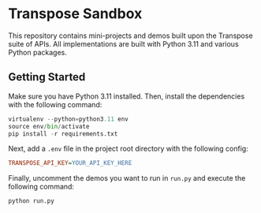 # Transpose Sandbox

This repository contains mini-projects and demos built upon the Transpose suite of APIs. All implementations are built with Python 3.11 and various Python packages.

## Getting Started

Make sure you have Python 3.11 installed. Then, install the dependencies with the following command:

```python
virtualenv --python=python3.11 env
source env/bin/activate
pip install -r requirements.txt
```

Next, add a `.env` file in the project root directory with the following config:

```ini
TRANSPOSE_API_KEY=YOUR_API_KEY_HERE
```

Finally, uncomment the demos you want to run in `run.py` and execute the following command:

```python
python run.py
```
